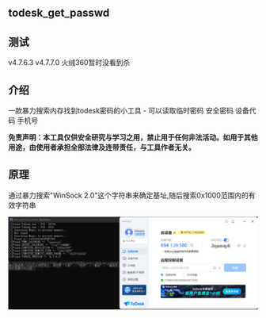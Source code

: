 ## todesk_get_passwd

## 测试

v4.7.6.3 v4.7.7.0 火绒360暂时没看到杀

## 介绍

一款暴力搜索内存找到todesk密码的小工具 - 可以读取临时密码 安全密码 设备代码 手机号

**免责声明：本工具仅供安全研究与学习之用，禁止用于任何非法活动。如用于其他用途，由使用者承担全部法律及连带责任，与工具作者无关。**

## 原理

通过暴力搜索"WinSock 2.0"这个字符串来确定基址,随后搜索0x1000范围内的有效字符串

![QQ_1747999107198](./QQ_1747999107198.png)